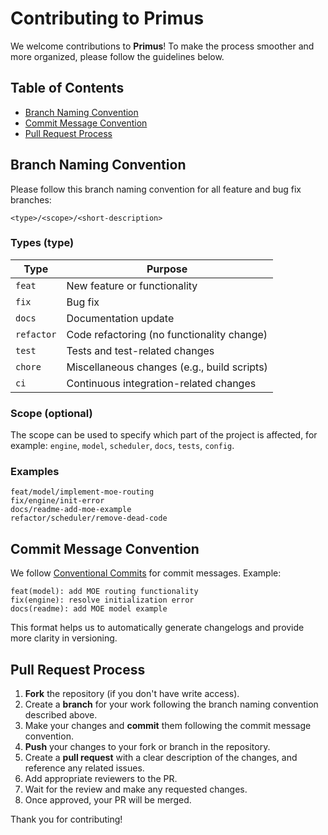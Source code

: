 # Contributing to Primus

We welcome contributions to **Primus**! To make the process smoother and more organized, please follow the guidelines below.

## Table of Contents

* [Branch Naming Convention](#branch-naming-convention)
* [Commit Message Convention](#commit-message-convention)
* [Pull Request Process](#pull-request-process)

## Branch Naming Convention

Please follow this branch naming convention for all feature and bug fix branches:

```text
<type>/<scope>/<short-description>
```

### Types (type)

| Type       | Purpose                                     |
| ---------- | ------------------------------------------- |
| `feat`     | New feature or functionality                |
| `fix`      | Bug fix                                     |
| `docs`     | Documentation update                        |
| `refactor` | Code refactoring (no functionality change)  |
| `test`     | Tests and test-related changes              |
| `chore`    | Miscellaneous changes (e.g., build scripts) |
| `ci`       | Continuous integration-related changes      |

### Scope (optional)

The scope can be used to specify which part of the project is affected, for example: `engine`, `model`, `scheduler`, `docs`, `tests`, `config`.

### Examples

```text
feat/model/implement-moe-routing
fix/engine/init-error
docs/readme-add-moe-example
refactor/scheduler/remove-dead-code
```

## Commit Message Convention

We follow [Conventional Commits](https://www.conventionalcommits.org/) for commit messages. Example:

```text
feat(model): add MOE routing functionality
fix(engine): resolve initialization error
docs(readme): add MOE model example
```

This format helps us to automatically generate changelogs and provide more clarity in versioning.

## Pull Request Process

1. **Fork** the repository (if you don't have write access).
2. Create a **branch** for your work following the branch naming convention described above.
3. Make your changes and **commit** them following the commit message convention.
4. **Push** your changes to your fork or branch in the repository.
5. Create a **pull request** with a clear description of the changes, and reference any related issues.
6. Add appropriate reviewers to the PR.
7. Wait for the review and make any requested changes.
8. Once approved, your PR will be merged.

Thank you for contributing!
